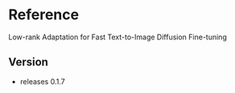 # Reference
Low-rank Adaptation for Fast Text-to-Image Diffusion Fine-tuning

## Version
- releases 0.1.7
